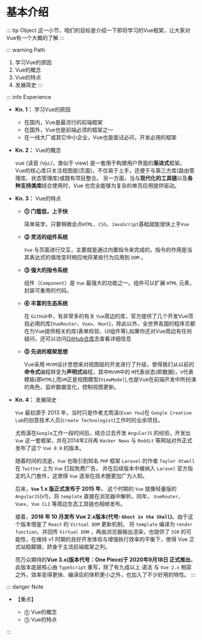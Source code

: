 # 基本介绍

::: tip Object
这一小节，咱们的目标是介绍一下即将学习的Vue框架，让大家对Vue有一个大概的了解
:::

::: warning Path

1. 学习Vue的原因
2. Vue的概念
3. Vue的特点
4. 发展简史
:::

::: info Experience

* **Kn. 1：** 学习Vue的原因

  * 在国内，Vue是最流行的前端框架
  * 在国外，Vue也是前端必须的框架之一
  * 在一线大厂或其它中小企业，Vue也是面试必问，开发必用的框架

* **Kn. 2：** Vue的概念

  vue (读音 /vjuː/，类似于 view) 是一套用于构建用户界面的**渐进式**框架。
  Vue的核心库只关注视图层(页面)，不仅易于上手，还便于与第三方库(路由管理库、状态管理库)或既有项目整合。
  另一方面，当与**现代化的工具链**以及**各种支持类库**结合使用时，Vue 也完全能够为复杂的单页应用提供驱动。

* **Kn. 3：** Vue的特点

  * **⓵ 门槛低，上手快**

    简单易学，只要稍微会点`HTML`、`CSS`、`JavaScript`基础就能很快上手`Vue`

  * **⓶ 灵活的组件系统**

    `Vue` 与页面进行交互，主要就是通过内置指令来完成的，指令的作用是当其表达式的值改变时相应地将某些行为应用到 `DOM` 。

  * **⓷ 强大的指令系统**

    组件（`Component`）是 `Vue` 最强大的功能之一。组件可以扩展 `HTML` 元素，封装可重用的代码。

  * **⓸ 丰富的生态系统**

    在 `GitHub`中，有非常多的有关 `Vue`周边的库，官方提供了几个开发Vue项目必用的库(`VueRouter`、`Vuex`、`Nuxt`)，除此以外，全世界各国的程序员都在为Vue提供相关的库(表单校验、UI组件等),如果你还对Vue周边有任何疑问，还可以访问[GitHub仓库](https://github.com/vuejs/awesome-vue)去查看详细信息

  * **⓹ 先进的框架思想**

    Vue采用 `MVVM`设计思想来对视图层的开发进行了升级，使得我们从以前的**命令式**编程转变为**声明式**编程，其中`MVVM`中的 `M`代表状态(即数据)，`V`代表模板(即`HTML`),而`VM`正是视图模型(`ViewModel`),也是Vue在前端开发中所扮演的角色，监听数据变化，控制视图更新。

* **Kn. 4：** 发展简史

  `Vue` 最初源于 2013 年，当时只是作者尤雨溪(`Evan You`)在 `Google Creative Lab`的创意技术人员(`Create Technologist`)工作时的业余项目。

  尤雨溪在`Google`工作一段时间后，结合过去开发 `AngularJS` 的经验，开发出 `Vue` 这一套框架，并在2014年2月再 `Hacker News` 与 `Reddit` 等网站对外正式发布了这个 `Vue 0.8` 的版本。

  随着时间的流逝，`Vue` 也吸引到知名 `PHP` 框架 `Laravel` 的作者 `Taylor Otwell` 在 `Twitter` 上为 `Vue` 打起免费广告， 并在后续版本中被纳入 `Laravel` 官方指定的入门套件，这使得 `Vue` 逐渐在技术圈更加广为人知。

  后来，**`Vue` 1.x 版正式发布于 2015 年**， 这个时期的 `Vue` 就像轻量版的 `AngularJS`(v1)，将 `template` 直接在浏览器中解析。同年， `VueRouter`、`Vuex`、`Vue CLI` 等周边生态工具链也相继发布。

  接着，**2016 年 10 月发布 Vue 2.x版本(代号: `Ghost in the Shell`)**。由于这个版本借鉴了 `React` 的 `Virtual DOM` 更新机制， 将 `template` 编译为 `render function`，并回传 `Virtual DOM` ，再由浏览器输出渲染，也提供了 `SSR` 的可能性，在维持 v1 时期的良好开发体验与增强执行效率的平衡下，使得 Vue 正式站稳脚跟，跻身于主流前端框架之列。

  而万众期待的**Vue 3.x(版本代号：One Piece)于 2020年9月18日 正式推出**。此版本底层核心由 `TypeScript` 重写，除了有九成以上 语法 与 `Vue 2.x` 相容之外，效率变得更快、编译后的体积更小之外，也加入了不少好用的特性。
:::

::: danger Note

* 【重点】

  * ⓶ Vue的概念
  * ⓷ Vue的特点

:::
